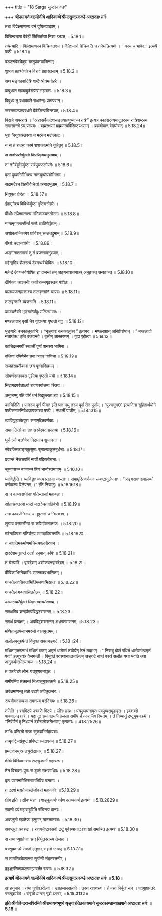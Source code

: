 +++
title = "18 Sarga सुन्दरकाण्डः"

+++
**श्रीरामायणे वाल्मीकीये आदिकाव्ये श्रीमत्सुन्दरकाण्डे अष्टादशः सर्गः**

तथा विप्रेक्षमाणस्य वनं पुष्पितपादपम् ।

विचिन्वतश्च वैदेहीं किंचिच्छेषा निशा ऽभवत् ॥ 5.18.1॥

तथेत्यादि । विप्रेक्षमाणस्य विचिन्वतश्च । विप्रेक्षमाणे विचिन्वति च तस्मिन्नित्यर्थः । ” यस्य च भावेन.” इत्यर्थे षष्ठी ॥ 5.18.1॥

षडङ्गवेदविदुषां क्रतुप्रवरयाजिनाम् ।

शुश्राव ब्रह्मघोषांश्च विरात्रे ब्रह्मरक्षसाम् ॥ 5.18.2॥

अथ मङ्गलवादित्रैः शब्दैः श्रोत्रमनोहरैः ।

प्राबुध्यत महाबाहुर्दशग्रीवो महाबलः ॥ 5.18.3॥

विबुध्य तु यथाकाले राक्षसेन्द्रः प्रतापवान् ।

स्रस्तमाल्याम्बरधरो वैदेहीमन्वचिन्तयत् ॥ 5.18.4॥

विरात्रे अपररात्रे । “अहस्सर्वैकदेशसङ्ख्यातपुण्याच्च रात्रेः” इत्यत्र चकारादव्ययादुत्तरस्य रात्रिशब्दस्य समासान्तो ऽच् प्रत्ययः । ब्रह्मरक्षसां ब्राह्मणत्वविशिष्टरक्षसाम् । ब्रह्मघोषान् वेदघोषान् ॥ 5.18.24॥

भृशं नियुक्तस्तस्यां च मदनेन मदोत्कटः ।

न स तं राक्षसः कामं शशाकात्मनि गूहितुम् ॥ 5.18.5॥

स सर्वाभरणैर्युक्तो बिभ्रच्छ्रियमनुत्तमाम् ।

तां नगैर्बहुभिर्जुष्टां सर्वपुष्पफलोपगैः ॥ 5.18.6॥

वृतां पुष्करिणीभिश्च नानापुष्पोपशोभिताम् ।

सदामदैश्च विहगैर्विचित्रां परमाद्भुताम् ॥ 5.18.7॥

नियुक्तः प्रेरितः ॥ 5.18.57॥

ईहामृगैश्च विविधैर्जुष्टां दृष्टिमनोहरैः ।

वीथीः संप्रेक्षमाणश्च मणिकाञ्चनतोरणाः ॥ 5.18.8॥

नानामृगगणाकीर्णां फलैः प्रपतितैर्वृताम् ।

अशोकवनिकामेव प्राविशत् सन्ततद्रुमाम् ॥ 5.18.9॥

वीथीः उद्यानवीथीः ॥ 5.18.89॥

अङ्गनाशतमात्रं तु तं व्रजन्तामनुव्रजत् ।

महेन्द्रमिव पौलस्त्यं देवगन्धर्वयोषितः ॥ 5.18.10॥

महेन्द्रं देवगन्धर्वयोषित इव व्रजन्तं तम् अङ्गनाशतमात्रम् अनुव्रजत् अन्वव्रजत् ॥ 5.18.10॥

दीपिकाः काञ्चनीः काश्चिज्जगृहृस्तत्र योषितः ।

वालव्यजनहस्ताश्च तालवृन्तानि चापराः ॥ 5.18.11॥

तालवृन्तानि व्यजनानि ॥ 5.18.11॥

काञ्चनैरपि भृङ्गारैर्जहुः सलिलमग्रतः ।

मण्डलाग्रान् बृसीं चैव गृह्यान्याः पृष्ठतो ययुः ॥ 5.18.12॥

भृङ्गारैः कनकालुकाभिः । “भृङ्गारः कनकालुका ” इत्यमरः । मण्डलाग्रान् असिविशेषान् । ” मण्डलाग्रो नतार्थकः” इति वैजयन्ती । बृसीम् आस्तरणम् । गृह्य गृहीत्वा ॥ 5.18.12॥

काचिद्रत्नमयीं स्थालीं पूर्णां पानस्य भामिना ।

दक्षिणा दक्षिणेनैव तदा जग्राह पाणिना ॥ 5.18.13॥

राजहंसप्रतीकाशं छत्रं पूर्णशशिप्रभम् ।

सौवर्णदण्डमपरा गृहीत्वा पृष्ठतो ययौ ॥ 5.18.14॥

निद्रामदपरीताक्ष्यो रावणस्योत्तमाः स्त्रियः ।

अनुजग्मुः पतिं वीरं धनं विद्युल्लता इव ॥ 5.18.15॥

काचिदिति । पानस्य पूर्णां पीयत इति पानं मधु तस्य पूर्णां तेन पूर्णाम् । “पूरणगुण0” इत्यादिना सुहितार्थयोगे षष्ठीसमासनिषेधज्ञापकादत्र षष्ठी । स्थालीं पात्रीम् ॥ 5.18.1315॥

व्याविद्धहारकेयूराः समामृदितवर्णकाः ।

समागलितकेशान्ताः सस्वेदवदनास्तथा ॥ 5.18.16॥

घूर्णन्त्यो मदशेषेण निद्र्या च शुभाननाः ।

स्वेदक्लिष्टाङ्गकुसुमाः सुमाल्याकुलमूर्धजाः ॥ 5.18.17॥

प्रयान्तं नैर्ऋतपतिं नार्यो मदिरलोचनाः ।

बहुमानाच्च कामाच्च प्रिया भार्यास्तमन्वयुः ॥ 5.18.18॥

व्याविद्धेति । व्याविद्धाः व्यत्यस्ततया न्यस्ताः । समामृदितवर्णकाः सम्मृष्टानुलेपनाः । “अङ्गरागः समालम्भो वर्णकश्च विलेपनम् ।” इति निघण्टुः ॥ 5.18.1618॥

स च कामपराधीनाः पतिस्तासां महाबलः ।

सीतासक्तमना मन्दो मदाञ्चितगतिर्बभौ ॥ 5.18.19॥

ततः काञ्चीनिनादं च नूपुराणां च निःस्वनम् ।

शुश्राव परमस्त्रीणां स कपिर्मारुतात्मजः ॥ 5.18.20॥

मदेनाञ्चिता गतिर्यस्य स मदाञ्चितगतिः ॥ 5.18.1920॥

तं चाप्रतिमकर्माणमचिन्त्यबलपौरुषम् ।

द्वारदेशमनुप्राप्तं ददर्श हनुमान् कपिः ॥ 5.18.21॥

तं चेत्यादि । द्वारदेशम् अशोकवनद्वारदेशम् ॥ 5.18.21॥

दीपिकाभिरनेकाभिः समन्तादवभासितम् ।

गन्धतैलावसिक्ताभिर्ध्रियमाणाभिरग्रतः ॥ 5.18.22॥

गन्धतैलं गन्धवासिततैलम् ॥ 5.18.22॥

कामदर्पमदैर्युक्तं जिह्मताम्रायतेक्षणम् ।

समक्षमिव कन्दर्पमपविद्धशरासनम् ॥ 5.18.23॥

समक्षं प्रत्यक्षम् । अपविद्धशरासनम् अधृतशरासनम् ॥ 5.18.23॥

मथितामृतफेनाभमरजो वस्त्रमुत्तमम् ।

सलीलमनुकर्षन्तं विमुक्तं सक्तमङ्गदे ॥ 5.18।24॥

मथितामृतफेनाभं मथितं तक्रम् अमृतं धारोष्णं तयोर्यत् फेनं तदाभम् । ” निरम्बु बोलं मथितं धारोष्णं त्वमृतं पयः” इत्युभयत्र वैजयन्ती । विमुक्तं स्वस्थानात्प्रचलितम् अङ्गदे सक्तं वस्त्रं सलीलं यथा भवति तथा अनुकर्षन्तमित्यन्वयः ॥ 5.18.24॥

तं पत्रविटपे लीनः पत्रपुष्पघनावृतः ।

समीपमिव संक्रान्तं निध्यातुमुपचक्रमे ॥ 5.18.25॥

अवेक्षमाणस्तु ततो ददर्श कपिकुञ्जरः ।

रूपयौवनसम्पन्ना रावणस्य वरस्त्रियः ॥ 5.18.26॥

तमिति । पत्रविटपे पत्रवति विटपे । लीनः छन्नः । पत्रपुष्पघनावृतः पत्रपुष्पसमूहावृतः । इवशब्दो वाक्यालङ्कारे । यद्वा दूरे समागतमपि तेजसा समीपे संक्रान्तमिव स्थितम् । तं निध्यातुं द्रष्टुमुपचक्रमे । “निर्वर्णनं तु निध्यानं दर्शनालोकनेक्षणम्” इत्यमरः ॥ 4.18.2526॥

ताभिः परिवृतो राजा सुरूपाभिर्महायशाः ।

तन्मृगद्विजसंवुष्टं प्रविष्टः प्रमदावनम् ॥ 5.18.27॥

प्रमदावनम् अन्तःपुरोद्यानम् ॥ 5.18.27॥

क्षीबो विचित्राभरणः शङ्कुकर्णो महाबलः ।

तेन विश्रवसः पुत्रः स दृष्टो राक्षसाधिपः ॥ 5.18.28॥

वृतः परमनारीभिस्ताराभिरिव चन्द्रमाः ।

तं ददर्श महातेजास्तेजोवन्तं महाकपिः ॥ 5.18.29॥

क्षीब इति । क्षीबः मत्तः । शङ्कुकर्णः गर्वेण स्तब्धकर्ण इत्यर्थः ॥ 5.18.2829॥

रावणो ऽयं महाबाहुरिति संचिन्त्य वानरः ।

अवप्लुतो महातेजा हनुमान् मारुतात्मजः ॥ 5.18.30॥

अवप्लुतः अवरुढः । रावणचेष्टास्सर्वा द्रष्टुं पूर्वस्थानादधःशाखां समाश्रित इत्यर्थः ॥ 5.18.30॥

स तथा प्युग्रतेजाः सन् निर्धूतस्तस्य तेजसा ।

पत्रगुह्यान्तरे सक्तो हनुमान् संवृतो ऽभवत् ॥ 5.18.31॥

स तामसितकेशान्तां सुश्रोणीं संहतस्तनीम् ।

दुदृक्षुरसितापाङ्गामुपावर्तत रावणः ॥ 5.18.32॥

**इत्यार्षे श्रीरामायणे वाल्मीकीये आदिकाव्ये श्रीमत्सुन्दरकाण्डे अष्टादशः सर्गः ॥ 5.18॥**

सः हनुमान् । तथा पूर्वोक्तरीत्या । उग्रतेजास्सन्नपि । तस्य रावणस्य । तेजसा निर्धूतः सन् । पत्रगुह्यान्तरे पत्रगूढप्रदेशे । संवृतो ऽभवत् गूढो ऽभवत् ॥ 5.18.3132॥

**इति श्रीगोविन्दराजविरचिते श्रीरामायणभूषणे श्रृङ्गारतिलकाख्याने सुन्दरकाण्डाव्याखयाने अष्टादशः सर्गः ॥ 5.18॥**
